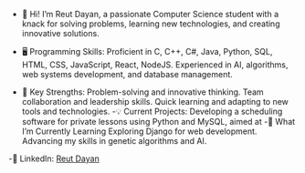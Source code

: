 - 👋 Hi! I’m Reut Dayan, a passionate Computer Science student with a knack for solving problems, learning new technologies, and creating innovative solutions.
- 🖥️ Programming Skills:
    Proficient in C, C++, C#, Java, Python, SQL, HTML, CSS, JavaScript, React, NodeJS.
    Experienced in AI, algorithms, web systems development, and database management.

- 🎯 Key Strengths:
    Problem-solving and innovative thinking.
    Team collaboration and leadership skills.
    Quick learning and adapting to new tools and technologies.
-💡 Current Projects:
    Developing a scheduling software for private lessons using Python and MySQL, aimed at 
-🚀 What I’m Currently Learning
    Exploring Django for web development.
    Advancing my skills in genetic algorithms and AI.

-💼 LinkedIn: [Reut Dayan](https://www.linkedin.com/in/reut-dayan-7301b2296/?utm_source=share&utm_campaign=share_via&utm_content=profile&utm_medium=ios_app)


<!---
reutDayan1/reutDayan1 is a ✨ special ✨ repository because its `README.md` (this file) appears on your GitHub profile.
You can click the Preview link to take a look at your changes.
--->
